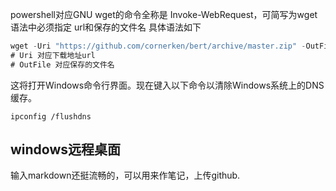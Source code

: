 powershell对应GNU wget的命令全称是 Invoke-WebRequest，可简写为wget
 语法中必须指定 url和保存的文件名
 具体语法如下

```c#
wget -Uri "https://github.com/cornerken/bert/archive/master.zip" -OutFile "master.zip" 
# Uri 对应下载地址url
# OutFile 对应保存的文件名
```

这将打开Windows命令行界面。现在键入以下命令以清除Windows系统上的DNS缓存。

```
ipconfig /flushdns
```

## windows远程桌面

输入markdown还挺流畅的，可以用来作笔记，上传github.
